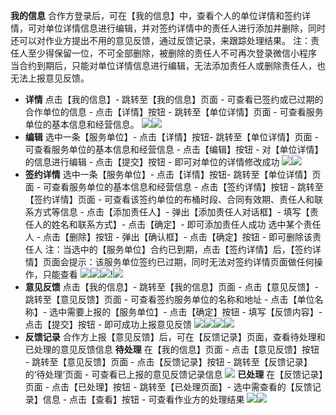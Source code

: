 **我的信息**
合作方登录后，可在【我的信息】中，查看个人的单位详情和签约详情，可对单位详情信息进行编辑，并对签约详情中的责任人进行添加并删除，同时还可以对作业方提出不用的意见反馈，通过反馈记录，来跟踪处理结果。
注：责任人至少得保留一位，不可全部删除，被删除的责任人不可再次登录微信小程序
当合约到期后，只能对单位详情信息进行编辑，无法添加责任人或删除责任人，也无法上报意见反馈。
* **详情**
点击【我的信息】- 跳转至【我的信息】页面 - 可查看已签约或已过期的合作单位的信息 - 点击【详情】按钮 - 跳转至【单位详情】页面 - 可查看服务单位的基本信息和经营信息。
![](images/01-1_1579053560576.png)![](images/02-1_1579053957950.png)
* **编辑**
选中一条【服务单位】- 点击【详情】按钮- 跳转至【单位详情】页面 - 可查看服务单位的基本信息和经营信息 - 点击【编辑】按钮 - 对【单位详情】的信息进行编辑 - 点击【提交】按钮 - 即可对单位的详情修改成功
![](images/03-1_1579054152918.png)![](images/02-1_1579054185959.png)
* **签约详情**
选中一条【服务单位】- 点击【详情】按钮- 跳转至【单位详情】页面 - 可查看服务单位的基本信息和经营信息 - 点击【签约详情】按钮 - 跳转至【签约详情】页面 - 可查看该签约单位的布桶时段、合同有效期、责任人和联系方式等信息 - 点击【添加责任人】- 弹出【添加责任人对话框】- 填写【责任人的姓名和联系方式】- 点击【确定】- 即可添加责任人成功
选中某个责任人 - 点击【删除】按钮 - 弹出【确认框】- 点击【确定】按钮 - 即可删除该责任人
注：当选中的【服务单位】合约已到期，点击【签约详情】后，【签约详情】页面会提示：该服务单位签约已过期，同时无法对签约详情页面做任何操作，只能查看
![](images/05-1_1579054909542.png)![](images/06-1_1579054918342.png)![](images/07-1_1579054934725.png)!![](images/114-1.png)
* **意见反馈**
点击【我的信息】- 跳转至【我的信息】页面 - 点击【意见反馈】- 跳转至【意见反馈】页面 - 可查看签约服务单位的名称和地址 - 点击【单位名称】- 选中需要上报的【服务单位】- 点击【确定】按钮 - 填写【反馈内容】- 点击【提交】按钮 - 即可成功上报意见反馈
![](images/08-1_1579055769893.png)![](images/09-1.png)![](images/10-1_1579055785461.png)![](images/11-1_1579055806125.png)
* **反馈记录**
合作方上报【意见反馈】后，可在【反馈记录】页面，查看待处理和已处理的意见反馈信息
**待处理**
在【我的信息】页面 - 点击【意见反馈】按钮 - 跳转至【意见反馈】页面 - 点击【反馈记录】按钮 - 跳转至【反馈记录】的‘待处理’页面 - 可查看已上报的意见反馈记录信息
![](images/12-1_1579057543316.png)
**已处理**
在【反馈记录】页面 - 点击【已处理】按钮 - 跳转至【已处理页面】- 选中需查看的【反馈记录】信息 - 点击【查看】按钮 - 可查看作业方的处理结果
![](images/13-1.png)![](images/14-1_1579058030764.png)






